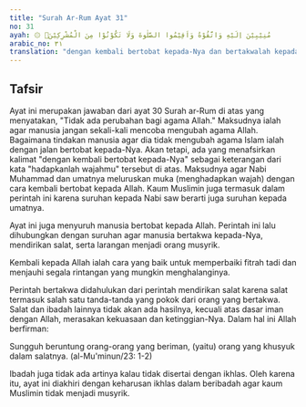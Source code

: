 ```yaml
---
title: "Surah Ar-Rum Ayat 31"
no: 31
ayah: ۞ مُنِيْبِيْنَ اِلَيْهِ وَاتَّقُوْهُ وَاَقِيْمُوا الصَّلٰوةَ وَلَا تَكُوْنُوْا مِنَ الْمُشْرِكِيْنَۙ
arabic_no: ٣١
translation: "dengan kembali bertobat kepada-Nya dan bertakwalah kepada-Nya serta laksanakanlah salat dan janganlah kamu termasuk orang-orang yang mempersekutukan  Allah, "
---
```


## Tafsir

Ayat ini merupakan jawaban dari ayat 30 Surah ar-Rum di atas yang menyatakan, "Tidak ada perubahan bagi agama Allah." Maksudnya ialah agar manusia jangan sekali-kali mencoba mengubah agama Allah. Bagaimana tindakan manusia agar dia tidak mengubah agama Islam ialah dengan jalan bertobat kepada-Nya. Akan tetapi, ada yang menafsirkan kalimat "dengan kembali bertobat kepada-Nya" sebagai keterangan dari kata "hadapkanlah wajahmu" tersebut di atas. Maksudnya agar Nabi Muhammad dan umatnya meluruskan muka (menghadapkan wajah) dengan cara kembali bertobat kepada Allah. Kaum Muslimin juga termasuk dalam perintah ini karena suruhan kepada Nabi saw berarti juga suruhan kepada umatnya. 

Ayat ini juga menyuruh manusia bertobat kepada Allah. Perintah ini lalu dihubungkan dengan suruhan agar manusia bertakwa kepada-Nya, mendirikan salat, serta larangan menjadi orang musyrik.

Kembali kepada Allah ialah cara yang baik untuk memperbaiki fitrah tadi dan menjauhi segala rintangan yang mungkin menghalanginya.

Perintah bertakwa didahulukan dari perintah mendirikan salat karena salat termasuk salah satu tanda-tanda yang pokok dari orang yang bertakwa. Salat dan ibadah lainnya tidak akan ada hasilnya, kecuali atas dasar iman dengan Allah, merasakan kekuasaan dan ketinggian-Nya. Dalam hal ini Allah berfirman:

Sungguh beruntung orang-orang yang beriman, (yaitu) orang yang khusyuk dalam salatnya. (al-Mu'minun/23: 1-2)

Ibadah juga tidak ada artinya kalau tidak disertai dengan ikhlas. Oleh karena itu, ayat ini diakhiri dengan keharusan ikhlas dalam beribadah agar kaum Muslimin tidak menjadi musyrik.
